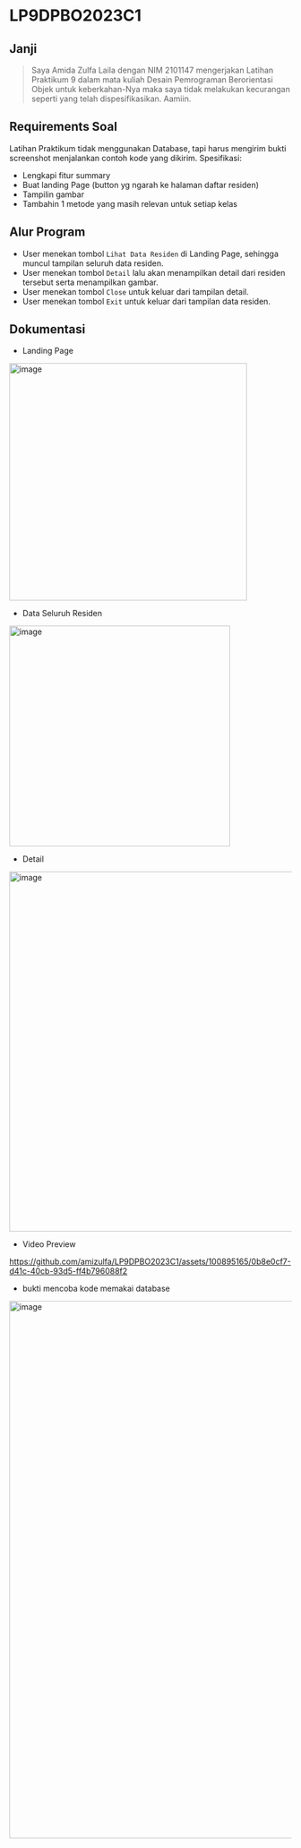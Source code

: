 # LP9DPBO2023C1

## Janji
> Saya Amida Zulfa Laila dengan NIM 2101147 mengerjakan Latihan Praktikum 9 dalam mata kuliah Desain Pemrograman Berorientasi Objek untuk keberkahan-Nya maka saya tidak melakukan kecurangan seperti yang telah dispesifikasikan. Aamiin.

## Requirements Soal
Latihan Praktikum tidak menggunakan Database, tapi harus mengirim bukti screenshot menjalankan contoh kode yang dikirim.
Spesifikasi:
- Lengkapi fitur summary
- Buat landing Page (button yg ngarah ke halaman daftar residen)
- Tampilin gambar
- Tambahin 1 metode yang masih relevan untuk setiap kelas

## Alur Program
- User menekan tombol ```Lihat Data Residen``` di Landing Page, sehingga muncul tampilan seluruh data residen.
- User menekan tombol ```Detail``` lalu akan menampilkan detail dari residen tersebut serta menampilkan gambar.
- User menekan tombol ```Close``` untuk keluar dari tampilan detail.
- User menekan tombol ```Exit``` untuk keluar dari tampilan data residen.
## Dokumentasi
- Landing Page
<img width="424" alt="image" src="https://github.com/amizulfa/LP9DPBO2023C1/assets/100895165/cbba19dc-fb29-4921-b6fe-1c86bfb3bfb4">

- Data Seluruh Residen
<img width="394" alt="image" src="https://github.com/amizulfa/LP9DPBO2023C1/assets/100895165/9b6051d5-3f92-41a1-b436-26debb94c05f">

- Detail
<img width="643" alt="image" src="https://github.com/amizulfa/LP9DPBO2023C1/assets/100895165/95f04048-73f0-4cdb-8387-985018bea0bf">

- Video Preview 

https://github.com/amizulfa/LP9DPBO2023C1/assets/100895165/0b8e0cf7-d41c-40cb-93d5-ff4b796088f2

- bukti mencoba kode memakai database
<img width="960" alt="image" src="https://github.com/amizulfa/LP9DPBO2023C1/assets/100895165/e016b63a-c401-4e0d-8fe9-6fd699d571f6">



